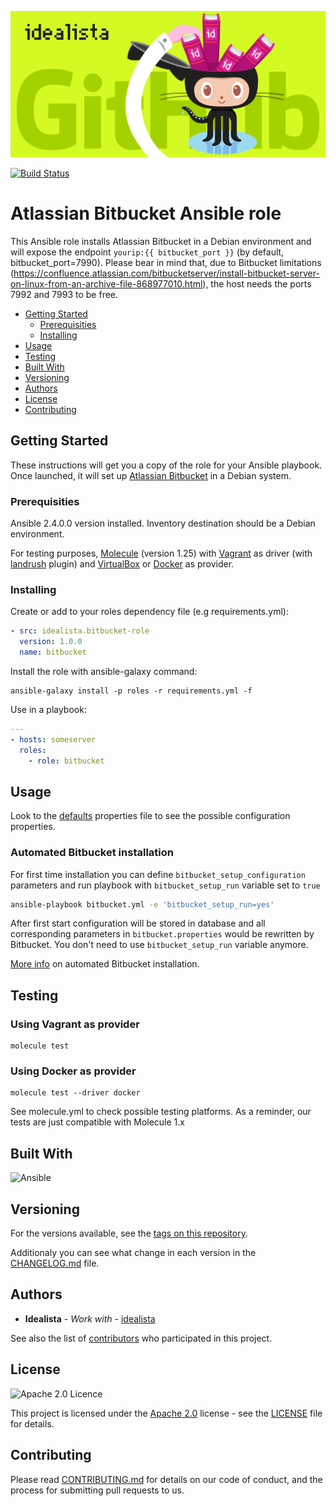 ![Logo](https://raw.githubusercontent.com/idealista/bitbucket-role/master/logo.gif)

[![Build Status](https://travis-ci.org/idealista/bitbucket-role.png)](https://travis-ci.org/idealista/bitbucket-role)

# Atlassian Bitbucket Ansible role

This Ansible role installs Atlassian Bitbucket in a Debian environment and will expose the endpoint `yourip:{{ bitbucket_port }}` (by default, bitbucket_port=7990). Please bear in mind that, due to Bitbucket limitations (https://confluence.atlassian.com/bitbucketserver/install-bitbucket-server-on-linux-from-an-archive-file-868977010.html), the host needs the ports 7992 and 7993 to be free.

- [Getting Started](#getting-started)
	- [Prerequisities](#prerequisities)
	- [Installing](#installing)
- [Usage](#usage)
- [Testing](#testing)
- [Built With](#built-with)
- [Versioning](#versioning)
- [Authors](#authors)
- [License](#license)
- [Contributing](#contributing)

## Getting Started

These instructions will get you a copy of the role for your Ansible playbook. Once launched, it will set up [Atlassian Bitbucket](https://www.atlassian.com/software/bitbucket/) in a Debian system.

### Prerequisities

Ansible 2.4.0.0 version installed.
Inventory destination should be a Debian environment.

For testing purposes, [Molecule](https://molecule.readthedocs.io/) (version 1.25) with [Vagrant](https://www.vagrantup.com/) as driver (with [landrush](https://github.com/vagrant-landrush/landrush) plugin) and [VirtualBox](https://www.virtualbox.org/) or [Docker](https://www.docker.com/) as provider.

### Installing

Create or add to your roles dependency file (e.g requirements.yml):

``` yml
- src: idealista.bitbucket-role
  version: 1.0.0
  name: bitbucket
```

Install the role with ansible-galaxy command:

```
ansible-galaxy install -p roles -r requirements.yml -f
```

Use in a playbook:

``` yml
---
- hosts: someserver
  roles:
    - role: bitbucket
```

## Usage

Look to the [defaults](defaults/main.yml) properties file to see the possible configuration properties.

### Automated Bitbucket installation

For first time installation you can define `bitbucket_setup_configuration` parameters and run playbook with `bitbucket_setup_run` variable set to `true`

``` bash
ansible-playbook bitbucket.yml -e 'bitbucket_setup_run=yes'
```

After first start configuration will be stored in database and all corresponding parameters in `bitbucket.properties` would be rewritten by Bitbucket. You don't need to use `bitbucket_setup_run` variable anymore.

[More info](https://confluence.atlassian.com/bitbucketserver/automated-setup-for-bitbucket-server-776640098.html) on automated Bitbucket installation.

## Testing

### Using Vagrant as provider
```
molecule test
```

### Using Docker as provider
```
molecule test --driver docker
```

See molecule.yml to check possible testing platforms. As a reminder, our tests are just compatible with Molecule 1.x

## Built With

![Ansible](https://img.shields.io/badge/ansible-2.4.0.0-green.svg)

## Versioning

For the versions available, see the [tags on this repository](https://github.com/idealista/bitbucket-role/tags).

Additionaly you can see what change in each version in the [CHANGELOG.md](CHANGELOG.md) file.

## Authors

* **Idealista** - *Work with* - [idealista](https://github.com/idealista)

See also the list of [contributors](https://github.com/idealista/bitbucket-role/contributors) who participated in this project.

## License

![Apache 2.0 Licence](https://img.shields.io/hexpm/l/plug.svg)

This project is licensed under the [Apache 2.0](https://www.apache.org/licenses/LICENSE-2.0) license - see the [LICENSE](LICENSE) file for details.

## Contributing

Please read [CONTRIBUTING.md](.github/CONTRIBUTING.md) for details on our code of conduct, and the process for submitting pull requests to us.
